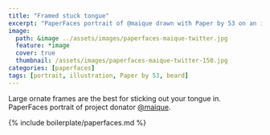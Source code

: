 ```yaml
---
title: "Framed stuck tongue"
excerpt: "PaperFaces portrait of @maique drawn with Paper by 53 on an iPad."
image: 
  path: &image ../assets/images/paperfaces-maique-twitter.jpg 
  feature: *image
  cover: true
  thumbnail: /assets/images/paperfaces-maique-twitter-150.jpg
categories: [paperfaces]
tags: [portrait, illustration, Paper by 53, beard]
---
```


Large ornate frames are the best for sticking out your tongue in. PaperFaces portrait of project donator [@maique](https://twitter.com/maique).

{% include boilerplate/paperfaces.md %}
